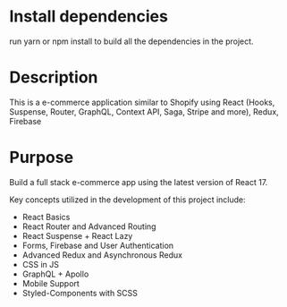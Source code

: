 # Install dependencies 
run yarn or npm install to build all the dependencies in the project.

# Description
 This is a e-commerce application similar to Shopify using React (Hooks, Suspense, Router, GraphQL, Context API, Saga, Stripe and more), Redux, Firebase 

# Purpose 
 Build a full stack e-commerce app using the latest version of React 17.

Key concepts utilized in the development of this project include:

- React Basics
- React Router and Advanced Routing
- React Suspense + React Lazy
- Forms, Firebase and User Authentication
- Advanced Redux and Asynchronous Redux
- CSS in JS
- GraphQL + Apollo
- Mobile Support
- Styled-Components with SCSS

